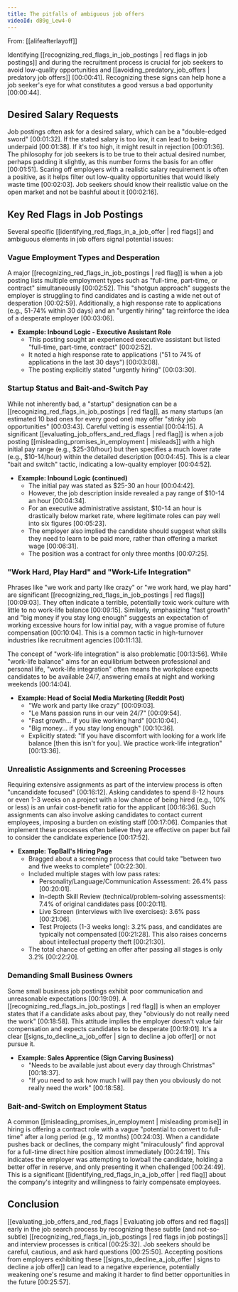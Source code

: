 ```yaml
---
title: The pitfalls of ambiguous job offers
videoId: dB9g_Lew4-0
---
```


From: [[alifeafterlayoff]] <br/> 

Identifying [[recognizing_red_flags_in_job_postings | red flags in job postings]] and during the recruitment process is crucial for job seekers to avoid low-quality opportunities and [[avoiding_predatory_job_offers | predatory job offers]] <a class="yt-timestamp" data-t="00:00:41">[00:00:41]</a>. Recognizing these signs can help hone a job seeker's eye for what constitutes a good versus a bad opportunity <a class="yt-timestamp" data-t="00:00:44">[00:00:44]</a>.

## Desired Salary Requests

Job postings often ask for a desired salary, which can be a "double-edged sword" <a class="yt-timestamp" data-t="00:01:32">[00:01:32]</a>. If the stated salary is too low, it can lead to being underpaid <a class="yt-timestamp" data-t="00:01:38">[00:01:38]</a>. If it's too high, it might result in rejection <a class="yt-timestamp" data-t="00:01:36">[00:01:36]</a>. The philosophy for job seekers is to be true to their actual desired number, perhaps padding it slightly, as this number forms the basis for an offer <a class="yt-timestamp" data-t="00:01:51">[00:01:51]</a>. Scaring off employers with a realistic salary requirement is often a positive, as it helps filter out low-quality opportunities that would likely waste time <a class="yt-timestamp" data-t="00:02:03">[00:02:03]</a>. Job seekers should know their realistic value on the open market and not be bashful about it <a class="yt-timestamp" data-t="00:02:16">[00:02:16]</a>.

## Key Red Flags in Job Postings

Several specific [[identifying_red_flags_in_a_job_offer | red flags]] and ambiguous elements in job offers signal potential issues:

### Vague Employment Types and Desperation
A major [[recognizing_red_flags_in_job_postings | red flag]] is when a job posting lists multiple employment types such as "full-time, part-time, or contract" simultaneously <a class="yt-timestamp" data-t="00:02:52">[00:02:52]</a>. This "shotgun approach" suggests the employer is struggling to find candidates and is casting a wide net out of desperation <a class="yt-timestamp" data-t="00:02:59">[00:02:59]</a>. Additionally, a high response rate to applications (e.g., 51-74% within 30 days) and an "urgently hiring" tag reinforce the idea of a desperate employer <a class="yt-timestamp" data-t="00:03:06">[00:03:06]</a>.

*   **Example: Inbound Logic - Executive Assistant Role**
    *   This posting sought an experienced executive assistant but listed "full-time, part-time, contract" <a class="yt-timestamp" data-t="00:02:52">[00:02:52]</a>.
    *   It noted a high response rate to applications ("51 to 74% of applications in the last 30 days") <a class="yt-timestamp" data-t="00:03:08">[00:03:08]</a>.
    *   The posting explicitly stated "urgently hiring" <a class="yt-timestamp" data-t="00:03:30">[00:03:30]</a>.

### Startup Status and Bait-and-Switch Pay
While not inherently bad, a "startup" designation can be a [[recognizing_red_flags_in_job_postings | red flag]], as many startups (an estimated 10 bad ones for every good one) may offer "stinky job opportunities" <a class="yt-timestamp" data-t="00:03:43">[00:03:43]</a>. Careful vetting is essential <a class="yt-timestamp" data-t="00:04:15">[00:04:15]</a>. A significant [[evaluating_job_offers_and_red_flags | red flag]] is when a job posting [[misleading_promises_in_employment | misleads]] with a high initial pay range (e.g., $25-30/hour) but then specifies a much lower rate (e.g., $10-14/hour) within the detailed description <a class="yt-timestamp" data-t="00:04:45">[00:04:45]</a>. This is a clear "bait and switch" tactic, indicating a low-quality employer <a class="yt-timestamp" data-t="00:04:52">[00:04:52]</a>.

*   **Example: Inbound Logic (continued)**
    *   The initial pay was stated as $25-30 an hour <a class="yt-timestamp" data-t="00:04:42">[00:04:42]</a>.
    *   However, the job description inside revealed a pay range of $10-14 an hour <a class="yt-timestamp" data-t="00:04:34">[00:04:34]</a>.
    *   For an executive administrative assistant, $10-14 an hour is drastically below market rate, where legitimate roles can pay well into six figures <a class="yt-timestamp" data-t="00:05:23">[00:05:23]</a>.
    *   The employer also implied the candidate should suggest what skills they need to learn to be paid more, rather than offering a market wage <a class="yt-timestamp" data-t="00:06:31">[00:06:31]</a>.
    *   The position was a contract for only three months <a class="yt-timestamp" data-t="00:07:25">[00:07:25]</a>.

### "Work Hard, Play Hard" and "Work-Life Integration"
Phrases like "we work and party like crazy" or "we work hard, we play hard" are significant [[recognizing_red_flags_in_job_postings | red flags]] <a class="yt-timestamp" data-t="00:09:03">[00:09:03]</a>. They often indicate a terrible, potentially toxic work culture with little to no work-life balance <a class="yt-timestamp" data-t="00:09:15">[00:09:15]</a>. Similarly, emphasizing "fast growth" and "big money if you stay long enough" suggests an expectation of working excessive hours for low initial pay, with a vague promise of future compensation <a class="yt-timestamp" data-t="00:10:04">[00:10:04]</a>. This is a common tactic in high-turnover industries like recruitment agencies <a class="yt-timestamp" data-t="00:11:13">[00:11:13]</a>.

The concept of "work-life integration" is also problematic <a class="yt-timestamp" data-t="00:13:56">[00:13:56]</a>. While "work-life balance" aims for an equilibrium between professional and personal life, "work-life integration" often means the workplace expects candidates to be available 24/7, answering emails at night and working weekends <a class="yt-timestamp" data-t="00:14:04">[00:14:04]</a>.

*   **Example: Head of Social Media Marketing (Reddit Post)**
    *   "We work and party like crazy" <a class="yt-timestamp" data-t="00:09:03">[00:09:03]</a>.
    *   "Le Mans passion runs in our vein 24/7" <a class="yt-timestamp" data-t="00:09:54">[00:09:54]</a>.
    *   "Fast growth... if you like working hard" <a class="yt-timestamp" data-t="00:10:04">[00:10:04]</a>.
    *   "Big money... if you stay long enough" <a class="yt-timestamp" data-t="00:10:36">[00:10:36]</a>.
    *   Explicitly stated: "If you have discomfort with looking for a work life balance [then this isn't for you]. We practice work-life integration" <a class="yt-timestamp" data-t="00:13:36">[00:13:36]</a>.

### Unrealistic Assignments and Screening Processes
Requiring extensive assignments as part of the interview process is often "uncandidate focused" <a class="yt-timestamp" data-t="00:16:12">[00:16:12]</a>. Asking candidates to spend 8-12 hours or even 1-3 weeks on a project with a low chance of being hired (e.g., 10% or less) is an unfair cost-benefit ratio for the applicant <a class="yt-timestamp" data-t="00:16:36">[00:16:36]</a>. Such assignments can also involve asking candidates to contact current employees, imposing a burden on existing staff <a class="yt-timestamp" data-t="00:17:06">[00:17:06]</a>. Companies that implement these processes often believe they are effective on paper but fail to consider the candidate experience <a class="yt-timestamp" data-t="00:17:52">[00:17:52]</a>.

*   **Example: TopBall's Hiring Page**
    *   Bragged about a screening process that could take "between two and five weeks to complete" <a class="yt-timestamp" data-t="00:22:30">[00:22:30]</a>.
    *   Included multiple stages with low pass rates:
        *   Personality/Language/Communication Assessment: 26.4% pass <a class="yt-timestamp" data-t="00:20:01">[00:20:01]</a>.
        *   In-depth Skill Review (technical/problem-solving assessments): 7.4% of original candidates pass <a class="yt-timestamp" data-t="00:20:11">[00:20:11]</a>.
        *   Live Screen (interviews with live exercises): 3.6% pass <a class="yt-timestamp" data-t="00:21:06">[00:21:06]</a>.
        *   Test Projects (1-3 weeks long): 3.2% pass, and candidates are typically not compensated <a class="yt-timestamp" data-t="00:21:28">[00:21:28]</a>. This also raises concerns about intellectual property theft <a class="yt-timestamp" data-t="00:21:30">[00:21:30]</a>.
    *   The total chance of getting an offer after passing all stages is only 3.2% <a class="yt-timestamp" data-t="00:22:20">[00:22:20]</a>.

### Demanding Small Business Owners
Some small business job postings exhibit poor communication and unreasonable expectations <a class="yt-timestamp" data-t="00:19:09">[00:19:09]</a>. A [[recognizing_red_flags_in_job_postings | red flag]] is when an employer states that if a candidate asks about pay, they "obviously do not really need the work" <a class="yt-timestamp" data-t="00:18:58">[00:18:58]</a>. This attitude implies the employer doesn't value fair compensation and expects candidates to be desperate <a class="yt-timestamp" data-t="00:19:01">[00:19:01]</a>. It's a clear [[signs_to_decline_a_job_offer | sign to decline a job offer]] or not pursue it.

*   **Example: Sales Apprentice (Sign Carving Business)**
    *   "Needs to be available just about every day through Christmas" <a class="yt-timestamp" data-t="00:18:37">[00:18:37]</a>.
    *   "If you need to ask how much I will pay then you obviously do not really need the work" <a class="yt-timestamp" data-t="00:18:58">[00:18:58]</a>.

### Bait-and-Switch on Employment Status
A common [[misleading_promises_in_employment | misleading promise]] in hiring is offering a contract role with a vague "potential to convert to full-time" after a long period (e.g., 12 months) <a class="yt-timestamp" data-t="00:24:03">[00:24:03]</a>. When a candidate pushes back or declines, the company might "miraculously" find approval for a full-time direct hire position almost immediately <a class="yt-timestamp" data-t="00:24:19">[00:24:19]</a>. This indicates the employer was attempting to lowball the candidate, holding a better offer in reserve, and only presenting it when challenged <a class="yt-timestamp" data-t="00:24:49">[00:24:49]</a>. This is a significant [[identifying_red_flags_in_a_job_offer | red flag]] about the company's integrity and willingness to fairly compensate employees.

## Conclusion
[[evaluating_job_offers_and_red_flags | Evaluating job offers and red flags]] early in the job search process by recognizing these subtle (and not-so-subtle) [[recognizing_red_flags_in_job_postings | red flags in job postings]] and interview processes is critical <a class="yt-timestamp" data-t="00:25:32">[00:25:32]</a>. Job seekers should be careful, cautious, and ask hard questions <a class="yt-timestamp" data-t="00:25:50">[00:25:50]</a>. Accepting positions from employers exhibiting these [[signs_to_decline_a_job_offer | signs to decline a job offer]] can lead to a negative experience, potentially weakening one's resume and making it harder to find better opportunities in the future <a class="yt-timestamp" data-t="00:25:57">[00:25:57]</a>.